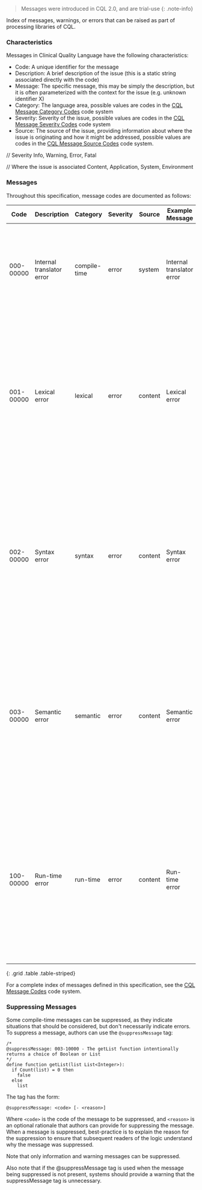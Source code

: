 > Messages were introduced in CQL 2.0, and are trial-use
{: .note-info}

Index of messages, warnings, or errors that can be raised as part of processing libraries of CQL.

### Characteristics

Messages in Clinical Quality Language have the following characteristics:

* Code: A unique identifier for the message
* Description: A brief description of the issue (this is a static string associated directly with the code)
* Message: The specific message, this may be simply the description, but it is often parameterized with the context for the issue (e.g. unknown identifier X)
* Category: The language area, possible values are codes in the [CQL Message Category Codes](CodeSystem-cql-message-category-codes.html) code system
* Severity: Severity of the issue, possible values are codes in the [CQL Message Severity Codes](CodeSystem-cql-message-severity-codes.html) code system
* Source: The source of the issue, providing information about where the issue is originating and how it might be addressed, possible values are codes in the [CQL Message Source Codes](CodeSystem-cql-message-source-codes.html) code system.

// Severity
Info, Warning, Error, Fatal

// Where the issue is associated
Content, Application, System, Environment

### Messages

Throughout this specification, message codes are documented as follows:

<!-- This comment must appear before each table documenting codes so that editors can maintain the code system whenever new codes are documented in the specification -->
<!-- MESSAGE -->
|Code |Description |Category |Severity |Source |Example Message |Notes |
|----|----|----|----|----|----|----|
|000-00000 |Internal translator error |compile-time |error |system  |Internal translator error |This message code typically indicates an unexpected error was encountered while attempting to compile CQL. |
|001-00000 |Lexical error             |lexical      |error |content |Lexical error             |This is a general message code for lexical errors encountered while processing CQL. The actual message will typically contain more detailed information about the issue and how to address it. |
|002-00000 |Syntax error              |syntax       |error |content |Syntax error              |This is a general message code for syntax errors encountered while processing CQL. The actual message will typically contain more detailed information about the issue and how to address it. |
|003-00000 |Semantic error            |semantic     |error |content |Semantic error            |This is a general message code for semantic errors encountered while processing CQL. The actual message will typically contain more detailed information about the issue and how to address it. |
|100-00000 |Run-time error            |run-time     |error |content |Run-time error            |This is a general message code for run-time errors encountered while attempting to evaluate CQL. The actual message will typically contain more detailed information about the issue and how to address it. |
{: .grid .table .table-striped}

For a complete index of messages defined in this specification, see the [CQL Message Codes](CodeSystem-cql-message-codes.html) code system.

### Suppressing Messages

Some compile-time messages can be suppressed, as they indicate situations that should be considered, but don't necessarily indicate errors. To suppress a message, authors can use the `@suppressMessage` tag:

```cql
/*
@suppressMessage: 003-10000 - The getList function intentionally returns a choice of Boolean or List
*/
define function getList(list List<Integer>):
  if Count(list) = 0 then
    false
  else
    list
```

The tag has the form:

```
@suppressMessage: <code> [- <reason>]
```

Where `<code>` is the code of the message to be suppressed, and `<reason>` is an optional rationale that authors can provide for suppressing the message. When a message is suppressed, best-practice is to explain the reason for the suppression to ensure that subsequent readers of the logic understand why the message was suppressed.

Note that only information and warning messages can be suppressed.

Also note that if the @suppressMessage tag is used when the message being suppressed is not present, systems should provide a warning that the suppressMessage tag is unnecessary.
